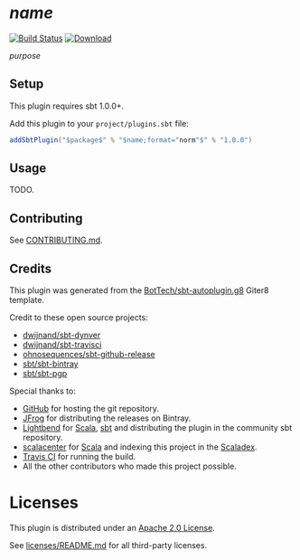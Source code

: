 # $name$

[![Build Status]](https://travis-ci.com/$organizationName;format="word"$/$name$)
[![Download]](https://bintray.com/$organizationName;format="word,lower"$/sbt-plugins/$name$/_latestVersion)

$purpose$

## Setup

This plugin requires sbt 1.0.0+.

Add this plugin to your `project/plugins.sbt` file:
```scala
addSbtPlugin("$package$" % "$name;format="norm"$" % "1.0.0")
```

## Usage

TODO.

## Contributing

See [CONTRIBUTING.md].

## Credits

This plugin was generated from the [BotTech/sbt-autoplugin.g8] Giter8 template.

Credit to these open source projects:
* [dwijnand/sbt-dynver]
* [dwijnand/sbt-travisci]
* [ohnosequences/sbt-github-release]
* [sbt/sbt-bintray]
* [sbt/sbt-pgp]

Special thanks to:
* [GitHub] for hosting the git repository.
* [JFrog] for distributing the releases on Bintray.
* [Lightbend] for [Scala], [sbt] and distributing the plugin in the community sbt repository.
* [scalacenter] for [Scala] and indexing this project in the [Scaladex].
* [Travis CI] for running the build.
* All the other contributors who made this project possible.

# Licenses

This plugin is distributed under an [Apache 2.0 License].

See [licenses/README.md] for all third-party licenses.

[apache 2.0 license]: LICENSE
[build status]: https://travis-ci.com/$organizationName;format="word"$/$name$.svg?branch=master
[bottech/sbt-autoplugin.g8]: https://github.com/BotTech/sbt-autoplugin.g8
[contributing.md]: CONTRIBUTING.md
[download]: https://api.bintray.com/packages/$organizationName;format="word,lower"$/sbt-plugins/$name$/images/download.svg
[dwijnand/sbt-dynver]: https://github.com/dwijnand/sbt-dynver
[dwijnand/sbt-travisci]: https://github.com/dwijnand/sbt-travisci
[github]: https://github.com
[jfrog]: https://jfrog.com
[licenses/readme.md]: licenses/README.md
[lightbend]: https://www.lightbend.com
[ohnosequences/sbt-github-release]: https://github.com/ohnosequences/sbt-github-release
[sbt]: https://www.scala-sbt.org
[sbt/sbt-bintray]: https://github.com/sbt/sbt-bintray
[sbt/sbt-pgp]: https://github.com/sbt/sbt-pgp
[scala]: https://www.scala-lang.org
[scalacenter]: https://scala.epfl.ch
[scaladex]: https://index.scala-lang.org
[travis ci]: https://travis-ci.com
